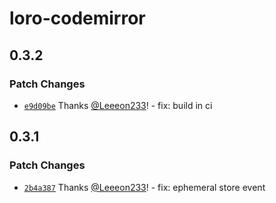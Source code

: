 # loro-codemirror

## 0.3.2

### Patch Changes

-   [`e9d09be`](https://github.com/loro-dev/loro-codemirror/commit/e9d09be62d55e1e2d6a315d7c41e60c54d54b7fe) Thanks [@Leeeon233](https://github.com/Leeeon233)! - fix: build in ci

## 0.3.1

### Patch Changes

-   [`2b4a387`](https://github.com/loro-dev/loro-codemirror/commit/2b4a38773e44b0c7adad748e35e944a6feefce45) Thanks [@Leeeon233](https://github.com/Leeeon233)! - fix: ephemeral store event
